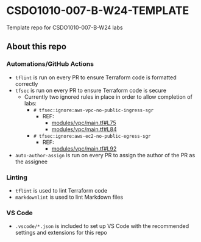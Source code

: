 # CSDO1010-007-B-W24-TEMPLATE

Template repo for CSDO1010-007-B-W24 labs

## About this repo

### Automations/GitHub Actions

- `tflint` is run on every PR to ensure Terraform code is formatted correctly
- `tfsec` is run on every PR to ensure Terraform code is secure
  - Currently two ignored rules in place in order to allow completion of labs:
    - `# tfsec:ignore:aws-vpc-no-public-ingress-sgr`
      - REF:
        - [modules/vpc/main.tf#L75](https://github.com/justin-irl/CSDO1010-007-B-W24-TEMPLATE/blob/main/modules/vpc/main.tf#L75)
        - [modules/vpc/main.tf#L84](https://github.com/justin-irl/CSDO1010-007-B-W24-TEMPLATE/blob/main/modules/vpc/main.tf#L84)
    - `# tfsec:ignore:aws-ec2-no-public-egress-sgr`
      - REF:
        - [modules/vpc/main.tf#L92](https://github.com/justin-irl/CSDO1010-007-B-W24-TEMPLATE/blob/main/modules/vpc/main.tf#L92>)
- `auto-author-assign` is run on every PR to assign the author of the PR as the assignee

### Linting

- `tflint` is used to lint Terraform code
- `markdownlint` is used to lint Markdown files

### VS Code

- `.vscode/*.json` is included to set up VS Code with the recommended settings and extensions for this repo
